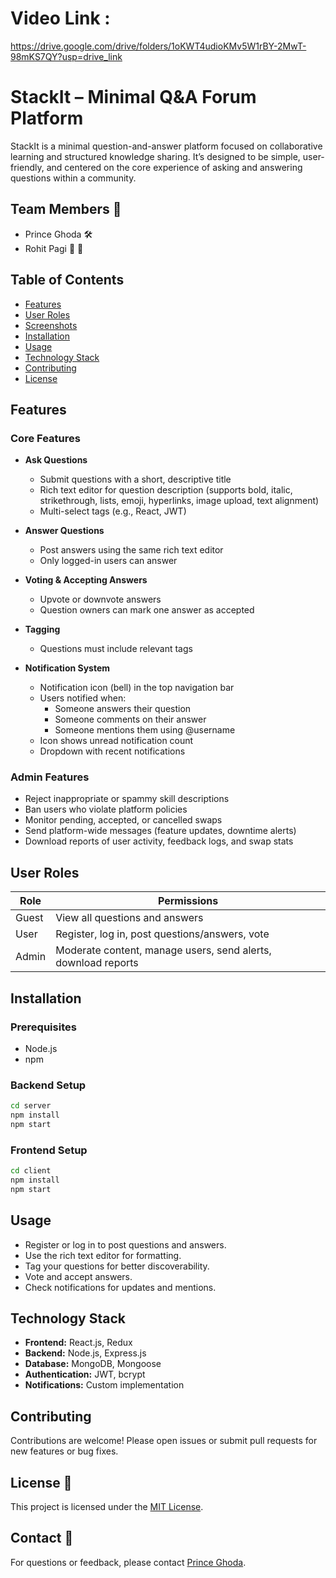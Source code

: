 # Video Link : 
https://drive.google.com/drive/folders/1oKWT4udioKMv5W1rBY-2MwT-98mKS7QY?usp=drive_link

# StackIt – Minimal Q&A Forum Platform

StackIt is a minimal question-and-answer platform focused on collaborative learning and structured knowledge sharing. It’s designed to be simple, user-friendly, and centered on the core experience of asking and answering questions within a community.


## Team Members 👥
  - Prince Ghoda 🛠️
  - Rohit Pagi 🚀 🎨

## Table of Contents

- [Features](#features)
- [User Roles](#user-roles)
- [Screenshots](#screenshots)
- [Installation](#installation)
- [Usage](#usage)
- [Technology Stack](#technology-stack)
- [Contributing](#contributing)
- [License](#license)

## Features

### Core Features

- **Ask Questions**
  - Submit questions with a short, descriptive title
  - Rich text editor for question description (supports bold, italic, strikethrough, lists, emoji, hyperlinks, image upload, text alignment)
  - Multi-select tags (e.g., React, JWT)

- **Answer Questions**
  - Post answers using the same rich text editor
  - Only logged-in users can answer

- **Voting & Accepting Answers**
  - Upvote or downvote answers
  - Question owners can mark one answer as accepted

- **Tagging**
  - Questions must include relevant tags

- **Notification System**
  - Notification icon (bell) in the top navigation bar
  - Users notified when:
    - Someone answers their question
    - Someone comments on their answer
    - Someone mentions them using @username
  - Icon shows unread notification count
  - Dropdown with recent notifications

### Admin Features

- Reject inappropriate or spammy skill descriptions
- Ban users who violate platform policies
- Monitor pending, accepted, or cancelled swaps
- Send platform-wide messages (feature updates, downtime alerts)
- Download reports of user activity, feedback logs, and swap stats

## User Roles

| Role   | Permissions                                                                 |
|--------|-----------------------------------------------------------------------------|
| Guest  | View all questions and answers                                              |
| User   | Register, log in, post questions/answers, vote                              |
| Admin  | Moderate content, manage users, send alerts, download reports               |


## Installation

### Prerequisites

- Node.js
- npm

### Backend Setup

```bash
cd server
npm install
npm start
```

### Frontend Setup

```bash
cd client
npm install
npm start
```

## Usage

- Register or log in to post questions and answers.
- Use the rich text editor for formatting.
- Tag your questions for better discoverability.
- Vote and accept answers.
- Check notifications for updates and mentions.

## Technology Stack

- **Frontend:** React.js, Redux
- **Backend:** Node.js, Express.js
- **Database:** MongoDB, Mongoose
- **Authentication:** JWT, bcrypt
- **Notifications:** Custom implementation

## Contributing

Contributions are welcome! Please open issues or submit pull requests for new features or bug fixes.

## License 📄

This project is licensed under the [MIT License](LICENSE).

## Contact 📧

For questions or feedback, please contact [Prince Ghoda](mailto:princepatel61141@gmail.com).
